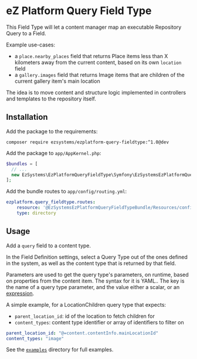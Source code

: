 # eZ Platform Query Field Type

This Field Type will let a content manager map an executable Repository Query to a Field.

Example use-cases:
- a `place.nearby_places` field that returns Place items less than X kilometers away
  from the current content, based on its own `location` field
- a `gallery.images` field that returns Image items that are children of the current
  gallery item's main location

The idea is to move content and structure logic implemented in controllers and templates
to the repository itself.

## Installation
Add the package to the requirements:
```
composer require ezsystems/ezplatform-query-fieldtype:^1.0@dev
```

Add the package to `app/AppKernel.php`:
```php
$bundles = [
  // ...
  new EzSystems\EzPlatformQueryFieldType\Symfony\EzSystemsEzPlatformQueryFieldTypeBundle(),
];
```

Add the bundle routes to `app/config/routing.yml`:
```yml
ezplatform.query_fieldtype.routes:
    resource: '@EzSystemsEzPlatformQueryFieldTypeBundle/Resources/config/routing/'
    type: directory
```

## Usage
Add a `query` field to a content type.

In the Field Definition settings, select a Query Type out of the ones defined in the system, as well as the content type
that is returned by that field.

Parameters are used to get the query type's parameters, on runtime, based on properties from the content item.
The syntax for it is YAML.. The key is the name of a query type parameter, and the value either a scalar, or an [expression](https://symfony.com/doc/current/components/expression_language.html).

A simple example, for a LocationChildren query type that expects:
- `parent_location_id`: id of the location to fetch children for
- `content_types`: content type identifier or array of identifiers to filter on

````yaml
parent_location_id: "@=content.contentInfo.mainLocationId"
content_types: "image"
````

See the [`examples`](doc/examples/) directory for full examples.
